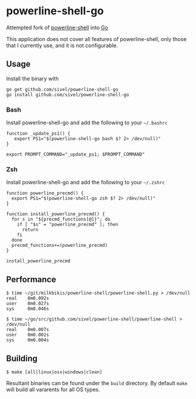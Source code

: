 # powerline-shell-go

Attempted fork of [powerline-shell](https://github.com/milkbikis/powerline-shell) into [Go](http://golang.org/)

This application does not cover all features of powerline-shell, only those that I currently use, and it is not configurable.

## Usage

Install the binary with

    go get github.com/sivel/powerline-shell-go
    go install github.com/sivel/powerline-shell-go

### Bash

Install powerline-shell-go and add the following to your `~/.bashrc`

    function _update_ps1() {
       export PS1="$(powerline-shell-go bash $? 2> /dev/null)"
    }

    export PROMPT_COMMAND="_update_ps1; $PROMPT_COMMAND"

### Zsh

Install powerline-shell-go and add the following to your `~/.zshrc`

    function powerline_precmd() {
      export PS1="$(powerline-shell-go zsh $? 2> /dev/null)"
    }

    function install_powerline_precmd() {
      for s in "${precmd_functions[@]}"; do
        if [ "$s" = "powerline_precmd" ]; then
          return
        fi
      done
      precmd_functions+=(powerline_precmd)
    }

    install_powerline_precmd

## Performance

```
$ time ~/git/milkbikis/powerline-shell/powerline-shell.py > /dev/null
real    0m0.092s
user    0m0.027s
sys     0m0.046s
```

```
$ time ~/go/src/github.com/sivel/powerline-shell/powerline-shell > /dev/null
real    0m0.007s
user    0m0.002s
sys     0m0.004s
```

## Building

    $ make [all|linux|osx|windows|clean]

Resultant binaries can be found under the `build` directory. By default `make` will
build all vararents for all OS types.
